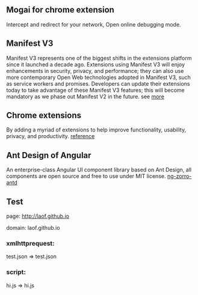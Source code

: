 ## Mogai for chrome extension 

Intercept and redirect for your network, Open online debugging mode.
## Manifest V3

Manifest V3 represents one of the biggest shifts in the extensions platform since it launched a decade ago. Extensions using Manifest V3 will enjoy enhancements in security, privacy, and performance; they can also use more contemporary Open Web technologies adopted in Manifest V3, such as service workers and promises. Developers can update their extensions today to take advantage of these Manifest V3 features; this will become mandatory as we phase out Manifest V2 in the future. see [more](https://developer.chrome.com/docs/extensions/mv3/intro)

## Chrome extensions

By adding a myriad of extensions to help improve functionality, usability, privacy, and productivity. [reference](https://developer.chrome.com/docs/extensions/reference/)


## Ant Design of Angular

An enterprise-class Angular UI component library based on Ant Design, all components are open source and free to use under MIT license.
[ng-zorro-antd](https://ng.ant.design/components/table/zh)


## Test
page: http://laof.github.io

domain: laof.github.io

### xmlhttprequest: 

test.json => test.json

### script: 

hi.js => hi.js